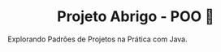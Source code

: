 <h1 align="center">
 Projeto Abrigo - POO 🐶
</h1>

Explorando Padrões de Projetos na Prática com Java.
